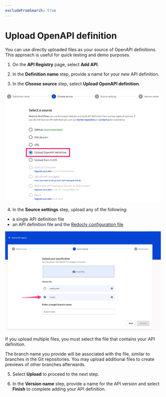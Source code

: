 ```yaml
---
excludeFromSearch: true
---
```


# Upload OpenAPI definition

You can use directly uploaded files as your source of OpenAPI definitions. This approach is useful for quick testing and demo purposes.

1. On the **API Registry** page, select **Add API**.

2. In the **Definition name** step, provide a name for your new API definition.

3. In the **Choose source** step, select **Upload OpenAPI definition**.


![Choose upload file source](./images/upload-openapi-definition.png)


4. In the **Source settings** step, upload any of the following:

- a single API definition file
- an API definition file and the [Redocly configuration file](/docs/cli/configuration)


![Upload files and enter branch name](./images/upload-two-files.png)


If you upload multiple files, you must select the file that contains your API definition.

The branch name you provide will be associated with the file, similar to branches in the Git repositories. You may upload additional files to create previews of other branches afterwards.

5. Select **Upload** to proceed to the next step.

6. In the **Version name** step, provide a name for the API version and select **Finish** to complete adding your API definition.
